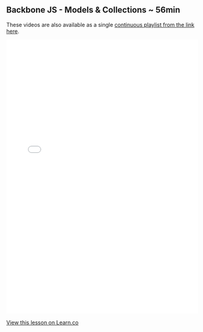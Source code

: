 

## Backbone JS - Models & Collections ~ 56min

These videos are also available as a single [continuous playlist from the link here](https://www.youtube.com/watch?v=lYTZ8-bLXdQ&list=PLj148bJp5wixXYXZSjgTK6qasGM1HmrQ_&index=1).

<iframe width="100%" height="720" src="//www.youtube.com/embed/lYTZ8-bLXdQ?list=PLj148bJp5wixXYXZSjgTK6qasGM1HmrQ_" frameborder="0" allowfullscreen></iframe>


<a href='https://learn.co/lessons/fe-backbone-models-and-collections' data-visibility='hidden'>View this lesson on Learn.co</a>
